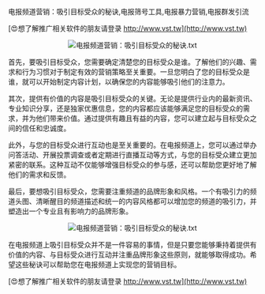 电报频道营销：吸引目标受众的秘诀,电报筛号工具,电报暴力营销,电报群发引流

[😍想了解推广相关软件的朋友请登录 http://www.vst.tw](http://www.vst.tw)

 <center><img src="https://vst.tw/MP4/tuiguang/png/3.png" alt="电报频道营销：吸引目标受众的秘诀.txt"></center>

首先，要吸引目标受众，您需要确定清楚您的目标受众是谁。了解他们的兴趣、需求和行为习惯对于制定有效的营销策略至关重要。一旦您明白了您的目标受众是谁，就可以开始制定内容计划，以确保您的内容能够吸引他们的注意力。

其次，提供有价值的内容是吸引目标受众的关键。无论是提供行业内的最新资讯、专业知识分享，还是独家优惠信息，您的内容都应该能够满足您的目标受众的需求，并为他们带来价值。通过提供有趣且有益的内容，您可以建立起与目标受众之间的信任和忠诚度。

此外，与您的目标受众进行互动也是至关重要的。在电报频道上，您可以通过举办问答活动、开展投票调查或者定期进行直播互动等方式，与您的目标受众建立更加紧密的联系。这种互动不仅能够增强目标受众的参与感，还可以帮助您更好地了解他们的需求和反馈。

最后，要想吸引目标受众，您需要注重频道的品牌形象和风格。一个有吸引力的频道头图、清晰醒目的频道描述和统一的内容风格都可以增加您的频道的吸引力，并塑造出一个专业且有影响力的品牌形象。

 <center><img src="https://vst.tw/MP4/tuiguang/png/5.png" alt="电报频道营销：吸引目标受众的秘诀.txt"></center>

在电报频道上吸引目标受众并不是一件容易的事情，但是只要您能够秉持着提供有价值的内容、与目标受众进行互动并注重品牌形象这些原则，就能够取得成功。希望这些秘诀可以帮助您在电报频道上实现您的营销目标。

[😍想了解推广相关软件的朋友请登录 http://www.vst.tw](http://www.vst.tw)



